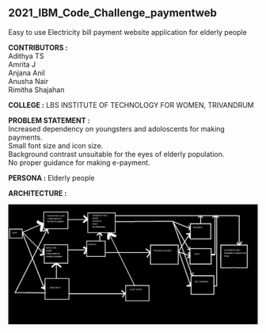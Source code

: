 ## 2021_IBM_Code_Challenge_paymentweb
Easy to use Electricity bill payment website application for elderly people

**CONTRIBUTORS :**<br/>
Adithya TS <br/>
Amrita J<br/>
Anjana Anil<br/>
Anusha Nair<br>
Rimitha Shajahan<br/>

**COLLEGE :** LBS INSTITUTE OF TECHNOLOGY FOR WOMEN, TRIVANDRUM 

**PROBLEM STATEMENT :** <br/>
Increased dependency on youngsters and adoloscents  for making payments.<br/>
Small font size and icon size.<br/>
Background contrast unsuitable for the eyes of elderly population.<br/>
No proper guidance for making e-payment.<br/>
                   
**PERSONA :** Elderly people

**ARCHITECTURE :** <BR/>

![image_1.png](src/ibm_FLOWCHART.png)





